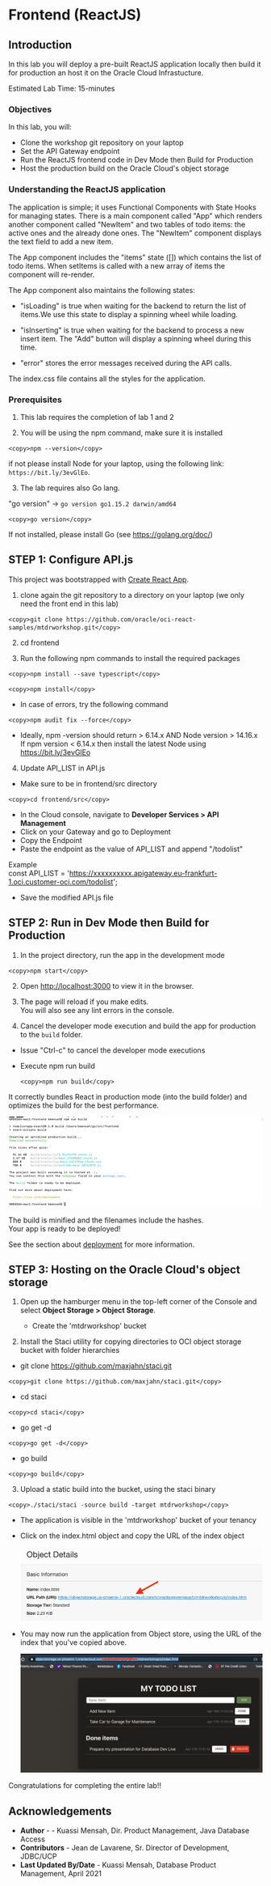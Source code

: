 # Frontend (ReactJS)

## Introduction

In this lab you will deploy a pre-built ReactJS application locally then build it for production an host it on the Oracle Cloud Infrastucture.

Estimated Lab Time: 15-minutes

### Objectives

In this lab, you will:
- Clone the workshop git repository on your laptop
- Set the API Gateway endpoint
- Run the ReactJS frontend code in Dev Mode then Build for Production
- Host the production build on the Oracle Cloud's object storage

### Understanding the ReactJS application

The application is simple; it uses Functional Components with State Hooks for managing states. There is a main component called "App" which renders another component called "NewItem" and two tables of todo items: the active ones and the already done ones. The "NewItem" component displays the text field to add a new item.

The App component includes the "items" state ([]) which contains the list of todo items. When setItems is called with a new array of items the component will re-render.

The App component also maintains the following states:

- "isLoading" is true when waiting for the backend to return the list of items.We use this state to display a spinning wheel while loading.

- "isInserting" is true when waiting for the backend to process a new insert item. The "Add" button will display a spinning wheel during this time.

- "error" stores the error messages received during the API calls.

The index.css file contains all the styles for the application.

### Prerequisites

1. This lab requires the completion of lab 1 and 2

2. You will be using the npm command, make sure it is installed

  ```
  <copy>npm --version</copy>
  ```

  if not please install Node for your laptop, using the following
  link: `https://bit.ly/3evGlEo`.

3. The lab requires also Go lang.

  "go version" -> `go version go1.15.2 darwin/amd64`

  ```
  <copy>go version</copy>
  ```
If not installed, please install Go (see https://golang.org/doc/)

## **STEP 1**: Configure API.js

This project was bootstrapped with [Create React App](https://github.com/facebook/create-react-app).

1. clone again the git repository to a directory on your laptop (we only need the front end in this lab)
  ```
  <copy>git clone https://github.com/oracle/oci-react-samples/mtdrworkshop.git</copy>
  ```

2. cd frontend

3. Run the following npm commands to install the required packages

  ```
  <copy>npm install --save typescript</copy>
  ```
  ```
  <copy>npm install</copy>
  ```
  - In case of errors, try the following command
 ```
 <copy>npm audit fix --force</copy>
 ```
  - Ideally, npm -version should return > 6.14.x AND Node version > 14.16.x
  If npm version < 6.14.x then install the latest Node using
   https://bit.ly/3evGlEo

4. Update API_LIST in API.js

  - Make sure to be in frontend/src directory
 ```
 <copy>cd frontend/src</copy>
 ```
 - In the Cloud console, navigate to **Developer Services > API Management**
 - Click on your Gateway and go to Deployment
 - Copy the Endpoint
 - Paste the endpoint as the value of API_LIST and append "/todolist"

  Example  
  const API_LIST = 'https://xxxxxxxxxx.apigateway.eu-frankfurt-1.oci.customer-oci.com/todolist';

  - Save the modified API.js file

## **STEP 2**: Run in Dev Mode then Build for Production

1. In the project directory, run the app in the development mode <br />

  ```
  <copy>npm start</copy>
  ```

2. Open [http://localhost:3000](http://localhost:3000) to view it in the browser.

3. The page will reload if you make edits.<br />
   You will also see any lint errors in the console.

4. Cancel the developer mode execution and build the app for production to the `build` folder.<br />

- Issue "Ctrl-c" to cancel the developer mode executions

- Execute npm run build
  ```
  <copy>npm run build</copy>
  ```
It correctly bundles React in production mode (into the build folder) and optimizes the build for the best performance.

  ![](images/Run-build.png " ")

The build is minified and the filenames include the hashes.<br />
Your app is ready to be deployed!

See the section about [deployment](https://facebook.github.io/create-react-app/docs/deployment) for more information.

## **STEP 3**: Hosting on the Oracle Cloud's object storage

1. Open up the hamburger menu in the top-left corner of the Console and select
**Object Storage > Object Storage**.

    - Create the 'mtdrworkshop' bucket

2. Install the Staci utility for copying directories to OCI object storage
   bucket with folder hierarchies

  - git clone https://github.com/maxjahn/staci.git

  ```
  <copy>git clone https://github.com/maxjahn/staci.git</copy>
  ```

  - cd staci

  ```
  <copy>cd staci</copy>
  ```

  - go get -d

  ```
  <copy>go get -d</copy>
  ```

  - go build

  ```
  <copy>go build</copy>
  ```

3. Upload a static build into the bucket, using the staci binary

```
<copy>./staci/staci -source build -target mtdrworkshop</copy>
```

- The application is visible in the 'mtdrworkshop' bucket of your tenancy

- Click on the index.html object and copy the URL of the index object

  ![](images/bucket-index.png " ")

- You may now run the application from Object store, using the URL of the index that you've copied above.

  ![](images/MyToDo.png " ")

Congratulations for completing the entire lab!!

## Acknowledgements

* **Author** -  - Kuassi Mensah, Dir. Product Management, Java Database Access
* **Contributors** - Jean de Lavarene, Sr. Director of Development, JDBC/UCP
* **Last Updated By/Date** - Kuassi Mensah, Database Product Management,  April 2021
